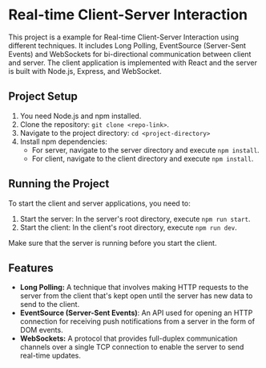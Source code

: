 # Real-time Client-Server Interaction

This project is a example for Real-time Client-Server Interaction using different techniques. It includes Long Polling, EventSource (Server-Sent Events) and WebSockets for bi-directional communication between client and server. The client application is implemented with React and the server is built with Node.js, Express, and WebSocket.

## Project Setup

1. You need Node.js and npm installed.
2. Clone the repository: `git clone <repo-link>`.
3. Navigate to the project directory: `cd <project-directory>`
4. Install npm dependencies:
    - For server, navigate to the server directory and execute `npm install`.
    - For client, navigate to the client directory and execute `npm install`.

## Running the Project

To start the client and server applications, you need to:

1. Start the server: In the server's root directory, execute `npm run start`.
2. Start the client: In the client's root directory, execute `npm run dev`.

Make sure that the server is running before you start the client.

## Features

- **Long Polling:** A technique that involves making HTTP requests to the server from the client that's kept open until the server has new data to send to the client.
- **EventSource (Server-Sent Events)**: An API used for opening an HTTP connection for receiving push notifications from a server in the form of DOM events. 
- **WebSockets:** A protocol that provides full-duplex communication channels over a single TCP connection to enable the server to send real-time updates.
